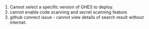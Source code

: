 1. Cannot select a specific version of GHES to deploy. 
2. cannot enable code scanning and secret scanning feature.
3. github connect issue - cannot view details of search result without internet.